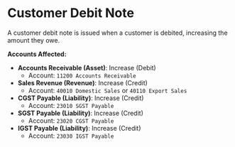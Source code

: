 # Customer Debit Note
A customer debit note is issued when a customer is debited, increasing the amount they owe.

**Accounts Affected:**
- **Accounts Receivable (Asset)**: Increase (Debit)
  - Account: `11200 Accounts Receivable`
- **Sales Revenue (Revenue)**: Increase (Credit)
  - Account: `40010 Domestic Sales` or `40110 Export Sales`
- **CGST Payable (Liability)**: Increase (Credit)
  - Account: `23010 SGST Payable`
- **SGST Payable (Liability)**: Increase (Credit)
  - Account: `23020 CGST Payable`
- **IGST Payable (Liability)**: Increase (Credit)
  - Account: `23030 IGST Payable`
